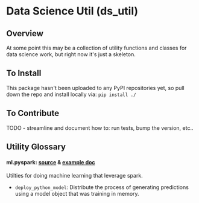 # Data Science Util (ds_util)
## Overview
At some point this may be a collection of utility functions and classes for data science work, but right now it's just a skeleton.

## To Install
This package hasn't been uploaded to any PyPI repositories yet, so pull down the repo and install locally via:
`pip install ./`

## To Contribute
TODO - streamline and document how to: run tests, bump the version, etc..

## Utility Glossary
#### ml.pyspark: [source](./ds_util/ml/pyspark.py) & [example doc](examples/ml_pyspark.md)
Utilties for doing machine learning that leverage spark.
* `deploy_python_model`: Distribute the process of generating predictions using a model object that was training in memory.
